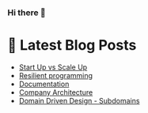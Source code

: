 ### Hi there 👋



# 📩 Latest Blog Posts 
<!-- BLOG-POST-LIST:START -->
- [Start Up vs Scale Up](http://shanehowearth.com/start-up-vs-scale-up)
- [Resilient programming](http://shanehowearth.com/resilient-programming)
- [Documentation](http://shanehowearth.com/documentation)
- [Company Architecture](http://shanehowearth.com/company-architecture)
- [Domain Driven Design - Subdomains](http://shanehowearth.com/domain-driven-design-subdomains)
<!-- BLOG-POST-LIST:END -->
